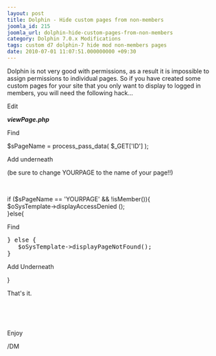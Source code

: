 ```yaml
---
layout: post
title: Dolphin - Hide custom pages from non-members
joomla_id: 215
joomla_url: dolphin-hide-custom-pages-from-non-members
category: Dolphin 7.0.x Modifications
tags: custom d7 dolphin-7 hide mod non-members pages
date: 2010-07-01 11:07:51.000000000 +09:30
---
```

<p>Dolphin is not very good with permissions, as a result it is impossible to assign permissions to individual pages. So if you have created some custom pages for your site that you only want to display to logged in members, you will need the following hack...</p>
<p>Edit</p>
<p><em><strong>viewPage.php</strong></em></p>
<p>Find</p>
<p class="code">$sPageName = process_pass_data( $_GET['ID'] );</p>
<p>Add underneath</p>
<p>(be sure to change YOURPAGE to the name of your page!!)</p>
<p>&nbsp;</p>
<p class="code">if ($sPageName == 'YOURPAGE' &amp;&amp; !isMember()){<br> $oSysTemplate-&gt;displayAccessDenied ();<br>}else{</p>
<p>Find</p>
<pre>} else {
&nbsp; &nbsp;$oSysTemplate-&gt;displayPageNotFound();
}</pre>
<p>Add Underneath</p>
<p class="code">}</p>
<p>That's it.</p>
<p>&nbsp;</p>
<p>&nbsp;</p>
<p>Enjoy</p>
<p>/DM</p>
<p>&nbsp;</p>
